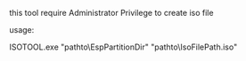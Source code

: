 this tool require Administrator Privilege to create iso file

usage:

ISOTOOL.exe "pathto\EspPartitionDir" "pathto\IsoFilePath.iso"